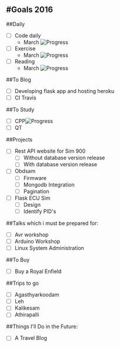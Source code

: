 #Goals 2016
----

##Daily

- [ ] Code daily
	- March ![Progress](http://progressed.io/bar/9.4?title=progress)
- [ ] Exercise
	- March ![Progress](http://progressed.io/bar/0?title=progress)
- [ ] Reading
	- March ![Progress](http://progressed.io/bar/0?title=progress)

##To Blog

- [ ] Developing flask app and hosting heroku
- [ ] CI Travis

##To Study

- [ ] CPP![Progress](http://progressed.io/bar/28?title=progress)
- [ ] QT

##Projects

- [ ] Rest API website for Sim 900
	- [ ] Without database version release
	- [ ] With database version release
- [ ] Obdsam
	- [ ] Firmware
	- [ ] Mongodb Integration
	- [ ] Pagination
- [ ] Flask ECU Sim
	- [ ] Design
	- [ ] Identify PID's

##Talks which i must be prepared for:

- [ ] Avr workshop
- [ ] Arduino Workshop
- [ ] Linux System Administration

##To Buy

- [ ] Buy a Royal Enfield

##Trips to go

- [ ] Agasthyarkoodam
- [ ] Leh
- [ ] Kalikesam
- [ ] Athirapalli

##Things I'll Do in the Future:

- [ ] A Travel Blog
